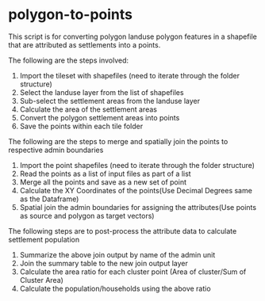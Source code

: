 polygon-to-points
=================
This script is for converting polygon landuse polygon features in a shapefile that are attributed as settlements into a points. 

The following are the steps involved:

1. Import the tileset with shapefiles (need to iterate through the folder structure)
2. Select the landuse layer from the list of shapefiles
3. Sub-select the settlement areas from the landuse layer
4. Calculate the area of the settlement areas
5. Convert the polygon settlement areas into points
6. Save the points within each tile folder


The following are the steps to merge and spatially join the points to respective admin boundaries
1. Import the point shapefiles (need to iterate through the folder structure)
2. Read the points as a list of input files as part of a list
3. Merge all the points and save as a new set of point 
4. Calculate the XY Coordinates of the points(Use Decimal Degrees same as the Dataframe)
5. Spatial join the admin boundaries for assigning the attributes(Use points as source and polygon as target vectors)


The following steps are to post-process the attribute data to calculate settlement population
1. Summarize the above join output by name of the admin unit
2. Join the summary table to the new join output layer
3. Calculate the area ratio for each cluster point (Area of cluster/Sum of Cluster Area)
4. Calculate the population/households using the above ratio
